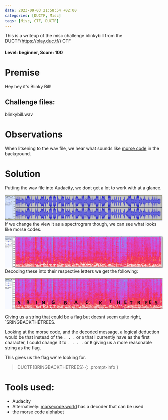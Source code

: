 ```yaml
---
date: 2023-09-03 21:58:54 +02:00
categories: [DUCTF, Misc]
tags: [Misc, CTF, DUCTF]
---
```


This is a writeup of the misc challenge blinkybill from the DUCTF(https://play.duc.tf/) CTF
#### Level: beginner, Score: 100
# Premise
Hey hey it's Blinky Bill!
## Challenge files:
blinkybill.wav
# Observations
When litsening to the wav file, we hear what sounds like [morse code](https://www.britannica.com/topic/Morse-Code) in the background.
# Solution
Putting the wav file into Audacity, we dont get a lot to work with at a glance.

![file in Audacity](/assets/images/DUCTF/blinkybill_first_look.png)
If we change the view it as a spectrogram though, we can see what looks like morse codes.

![Spectrogram in audacity](/assets/images/DUCTF/blinkybill_spectogram.png)
Decoding these into their respective letters we get the following:

![Decoded Spectrogram](/assets/images/DUCTF/blinkybill_spectogram_decoded.png)

Giving us a string that could be a flag but doesnt seem quite right, `SRINGBACKTHETREES.

Looking at the morse code, and the decoded message, a logical deduction would be that instead of the
`. . .` or `S` that I currently have as the first character, I could change it to  `- . . .` or `B`
giving us a more reasonable string as the flag.

This gives us the flag we're looking for.

> DUCTF{BRINGBACKTHETREES}
{: .prompt-info }

# Tools used:
 - Audacity
 - Alternatively: [morsecode.world](https://morsecode.world/international/decoder/audio-decoder-expert.html) has a decoder that can be used
 - the morse code alphabet 
